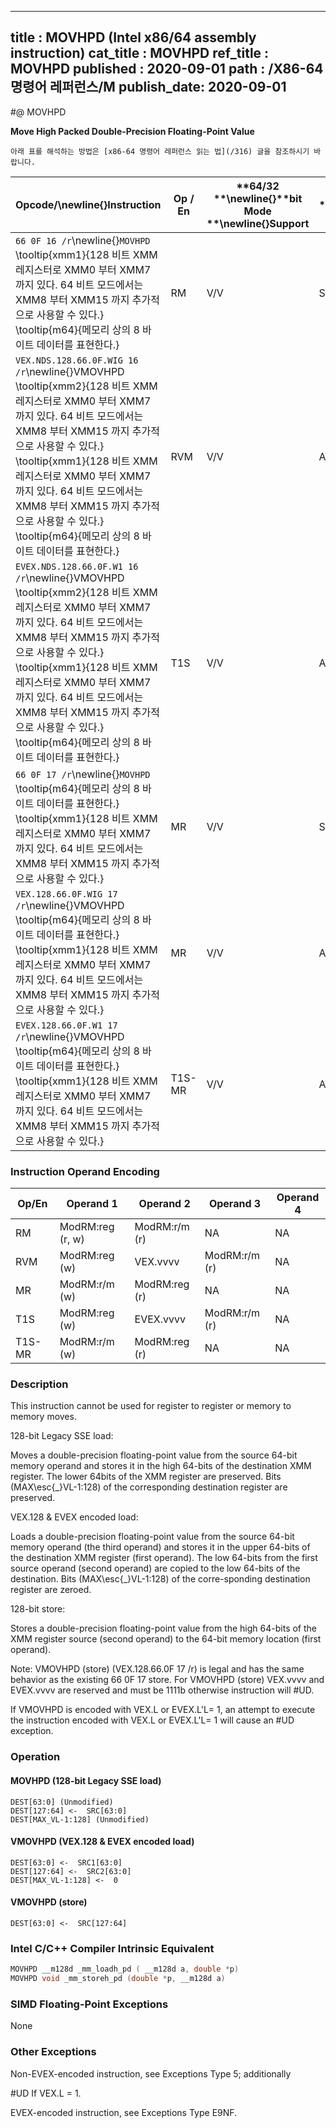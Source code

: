 ----------------------------
title : MOVHPD (Intel x86/64 assembly instruction)
cat_title : MOVHPD
ref_title : MOVHPD
published : 2020-09-01
path : /X86-64 명령어 레퍼런스/M
publish_date: 2020-09-01
----------------------------


#@ MOVHPD

**Move High Packed Double-Precision Floating-Point Value**

```lec-info
아래 표를 해석하는 방법은 [x86-64 명령어 레퍼런스 읽는 법](/316) 글을 참조하시기 바랍니다.
```

|**Opcode/**\newline{}**Instruction**|**Op / En**|**64/32 **\newline{}**bit Mode **\newline{}**Support**|**CPUID **\newline{}**Feature **\newline{}**Flag**|**Description**|
|------------------------------------|-----------|------------------------------------------------------|--------------------------------------------------|---------------|
|`66 0F 16 /r`\newline{}`MOVHPD` \tooltip{xmm1}{128 비트 XMM 레지스터로 XMM0 부터 XMM7 까지 있다. 64 비트 모드에서는 XMM8 부터 XMM15 까지 추가적으로 사용할 수 있다.} \tooltip{m64}{메모리 상의 8 바이트 데이터를 표현한다.} |RM|V/V|SSE2|Move double-precision floating-point value from m64 to high quadword of xmm1.|
|`VEX.NDS.128.66.0F.WIG 16 /r`\newline{}VMOVHPD \tooltip{xmm2}{128 비트 XMM 레지스터로 XMM0 부터 XMM7 까지 있다. 64 비트 모드에서는 XMM8 부터 XMM15 까지 추가적으로 사용할 수 있다.} \tooltip{xmm1}{128 비트 XMM 레지스터로 XMM0 부터 XMM7 까지 있다. 64 비트 모드에서는 XMM8 부터 XMM15 까지 추가적으로 사용할 수 있다.} \tooltip{m64}{메모리 상의 8 바이트 데이터를 표현한다.} |RVM|V/V|AVX|Merge double-precision floating-point value from m64 and the low quadword of xmm1.|
|`EVEX.NDS.128.66.0F.W1 16 /r`\newline{}VMOVHPD \tooltip{xmm2}{128 비트 XMM 레지스터로 XMM0 부터 XMM7 까지 있다. 64 비트 모드에서는 XMM8 부터 XMM15 까지 추가적으로 사용할 수 있다.} \tooltip{xmm1}{128 비트 XMM 레지스터로 XMM0 부터 XMM7 까지 있다. 64 비트 모드에서는 XMM8 부터 XMM15 까지 추가적으로 사용할 수 있다.} \tooltip{m64}{메모리 상의 8 바이트 데이터를 표현한다.} |T1S|V/V|AVX512F|Merge double-precision floating-point value from m64 and the low quadword of xmm1.|
|`66 0F 17 /r`\newline{}`MOVHPD` \tooltip{m64}{메모리 상의 8 바이트 데이터를 표현한다.} \tooltip{xmm1}{128 비트 XMM 레지스터로 XMM0 부터 XMM7 까지 있다. 64 비트 모드에서는 XMM8 부터 XMM15 까지 추가적으로 사용할 수 있다.} |MR|V/V|SSE2|Move double-precision floating-point value from high quadword of xmm1 to m64.|
|`VEX.128.66.0F.WIG 17 /r`\newline{}VMOVHPD \tooltip{m64}{메모리 상의 8 바이트 데이터를 표현한다.} \tooltip{xmm1}{128 비트 XMM 레지스터로 XMM0 부터 XMM7 까지 있다. 64 비트 모드에서는 XMM8 부터 XMM15 까지 추가적으로 사용할 수 있다.} |MR|V/V|AVX|Move double-precision floating-point value from high quadword of xmm1 to m64.|
|`EVEX.128.66.0F.W1 17 /r`\newline{}VMOVHPD \tooltip{m64}{메모리 상의 8 바이트 데이터를 표현한다.} \tooltip{xmm1}{128 비트 XMM 레지스터로 XMM0 부터 XMM7 까지 있다. 64 비트 모드에서는 XMM8 부터 XMM15 까지 추가적으로 사용할 수 있다.} |T1S-MR|V/V|AVX512F|Move double-precision floating-point value from high quadword of xmm1 to m64.|
### Instruction Operand Encoding


|Op/En|Operand 1|Operand 2|Operand 3|Operand 4|
|-----|---------|---------|---------|---------|
|RM|ModRM:reg (r, w)|ModRM:r/m (r)|NA|NA|
|RVM|ModRM:reg (w)|VEX.vvvv|ModRM:r/m (r)|NA|
|MR|ModRM:r/m (w)|ModRM:reg (r)|NA|NA|
|T1S|ModRM:reg (w)|EVEX.vvvv|ModRM:r/m (r)|NA|
|T1S-MR|ModRM:r/m (w)|ModRM:reg (r)|NA|NA|
### Description


This instruction cannot be used for register to register or memory to memory moves.

128-bit Legacy SSE load:

Moves a double-precision floating-point value from the source 64-bit memory operand and stores it in the high 64-bits of the destination XMM register. The lower 64bits of the XMM register are preserved. Bits (MAX\esc{_}VL-1:128) of the corresponding destination register are preserved.

VEX.128 & EVEX encoded load:

Loads a double-precision floating-point value from the source 64-bit memory operand (the third operand) and stores it in the upper 64-bits of the destination XMM register (first operand). The low 64-bits from the first source operand (second operand) are copied to the low 64-bits of the destination. Bits (MAX\esc{_}VL-1:128) of the corre-sponding destination register are zeroed.

128-bit store:

Stores a double-precision floating-point value from the high 64-bits of the XMM register source (second operand) to the 64-bit memory location (first operand).

Note: VMOVHPD (store) (VEX.128.66.0F 17 /r) is legal and has the same behavior as the existing 66 0F 17 store. For VMOVHPD (store) VEX.vvvv and EVEX.vvvv are reserved and must be 1111b otherwise instruction will #UD.

If VMOVHPD is encoded with VEX.L or EVEX.L'L= 1, an attempt to execute the instruction encoded with VEX.L or EVEX.L'L= 1 will cause an #UD exception.


### Operation
#### MOVHPD (128-bit Legacy SSE load)
```info-verb
DEST[63:0] (Unmodified)
DEST[127:64] <-  SRC[63:0]
DEST[MAX_VL-1:128] (Unmodified)
```
#### VMOVHPD (VEX.128 & EVEX encoded load)
```info-verb
DEST[63:0] <-  SRC1[63:0]
DEST[127:64] <-  SRC2[63:0]
DEST[MAX_VL-1:128] <-  0
```
#### VMOVHPD (store)
```info-verb
DEST[63:0] <-  SRC[127:64]
```

### Intel C/C++ Compiler Intrinsic Equivalent

```cpp
MOVHPD __m128d _mm_loadh_pd ( __m128d a, double *p)
MOVHPD void _mm_storeh_pd (double *p, __m128d a)
```
### SIMD Floating-Point Exceptions


None

### Other Exceptions


Non-EVEX-encoded instruction, see Exceptions Type 5; additionally

#UD If VEX.L = 1.

EVEX-encoded instruction, see Exceptions Type E9NF.

